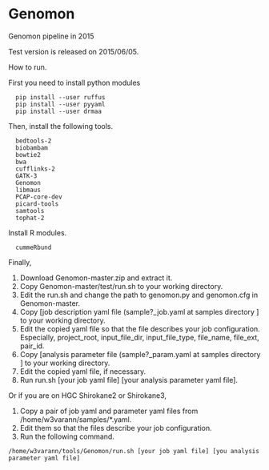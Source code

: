 # Genomon
Genomon pipeline in 2015

Test version is released on 2015/06/05.


How to run.

First you need to install python modules
```
  pip install --user ruffus
  pip install --user pyyaml
  pip install --user drmaa
```
Then, install the following tools.
```
  bedtools-2
  biobambam
  bowtie2
  bwa
  cufflinks-2
  GATK-3
  Genomon
  libmaus
  PCAP-core-dev
  picard-tools
  samtools
  tophat-2
```
Install R modules.
```
  cummeRbund
```
Finally,

1. Download Genomon-master.zip and extract it.
2. Copy Genomon-master/test/run.sh to your working directory.
3. Edit the run.sh and change the path to genomon.py and genomon.cfg in Genomon-master.
4. Copy [job description yaml file (sample?_job.yaml at samples directory ] to your working directory.
5. Edit the copied yaml file so that the file describes your job configuration. Especially, project_root, input_file_dir, input_file_type, file_name, file_ext, pair_id.
6. Copy [analysis parameter file (sample?_param.yaml at samples directory ] to your working directory.
7. Edit the copied yaml file, if necessary.
8. Run run.sh [your job yaml file] [your analysis parameter yaml file].


Or if you are on HGC Shirokane2 or Shirokane3, 

1. Copy a pair of job yaml and parameter yaml files from /home/w3varann/samples/*.yaml.
2. Edit them so that the files describe your job configuration.
3. Run the following command.
```
/home/w3varann/tools/Genomon/run.sh [your job yaml file] [you analysis parameter yaml file]
```
